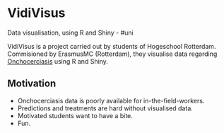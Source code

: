 # VidiVisus

Data visualisation, using R and Shiny - #uni

VidiVisus is a project carried out by students of Hogeschool Rotterdam. Commisioned by ErasmusMC (Rotterdam), they visualise data regarding [Onchocerciasis][oncho_wiki_en] using R and Shiny.

## Motivation
- Onchocerciasis data is poorly available for in-the-field-workers.
- Predictions and treatments are hard without visualised data.
- Motivated students want to have a bite.
- Fun.


[oncho_wiki_en]: http://en.wikipedia.org/wiki/Onchocerciasis
